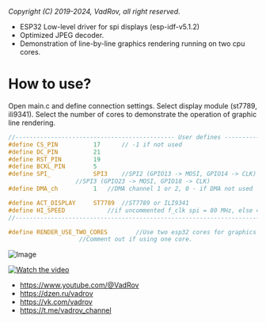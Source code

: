 *Copyright (C) 2019-2024, VadRov, all right reserved.*
 
* ESP32 Low-level driver for spi displays (esp-idf-v5.1.2)
* Optimized JPEG decoder.
* Demonstration of line-by-line graphics rendering running on two cpu cores.

# How to use?
Open main.c and define connection settings. Select display module (st7789, ili9341). Select the number of cores to demonstrate the operation of graphic line rendering.
 ```c
//--------------------------------------------- User defines ---------------------------------------------
#define CS_PIN   		17		// -1 if not used
#define DC_PIN   		21
#define RST_PIN  		19
#define BCKL_PIN 		5
#define SPI_			SPI3 	//SPI2 (GPIO13 -> MOSI, GPIO14 -> CLK)
					//SPI3 (GPIO23 -> MOSI, GPIO18 -> CLK)
#define DMA_ch			1 	//DMA channel 1 or 2, 0 - if DMA not used

#define ACT_DISPLAY		ST7789  //ST7789 or ILI9341
#define HI_SPEED			//if uncommented f_clk spi = 80 MHz, else 40 MHz
//--------------------------------------------------------------------------------------------------------
```
```c
#define RENDER_USE_TWO_CORES 		//Use two esp32 cores for graphics rendering.
					//Comment out if using one core.
```
![Image](https://github.com/user-attachments/assets/a1d1e251-addf-43d6-b90f-d268907fe3f1)

[![Watch the video](https://img.youtube.com/vi/yXXlYOSYgoo/default.jpg)](https://youtu.be/yXXlYOSYgoo)

* https://www.youtube.com/@VadRov
* https://dzen.ru/vadrov
* https://vk.com/vadrov
* https://t.me/vadrov_channel
